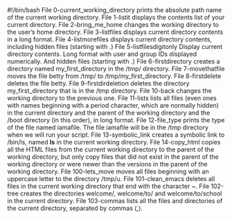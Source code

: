 #!/bin/bash
File 0-current_working_directory prints the absolute path name of the current working directory.
File 1-listit displays the contents list of your current directory.
File 2-bring_me_home changes the working directory to the user’s home directory.
File 3-listfiles displays current directory contents in a long format.
File 4-listmorefiles displays current directory contents, including hidden files (starting with .)
File 5-listfilesdigitonly Display current directory contents. Long format with user and group IDs displayed numerically. And hidden files (starting with .)
File 6-firstdirectory creates a directory named my_first_directory in the /tmp/ directory.
File 7-movethatfile moves the file betty from /tmp/ to /tmp/my_first_directory.
File 8-firstdelete deletes the file betty.
File 9-firstdirdeletion deletes the directory my_first_directory that is in the /tmp directory.
File 10-back changes the working directory to the previous one.
File 11-lists lists all files (even ones with names beginning with a period character, which are normally hidden) in the current directory and the parent of the working directory and the /boot directory (in this order), in long format.
File 12-file_type prints the type of the file named iamafile. The file iamafile will be in the /tmp directory when we will run your script.
File 13-symbolic_link creates a symbolic link to /bin/ls, named __ls__ in the current working directory.
File 14-copy_html copies all the HTML files from the current working directory to the parent of the working directory, but only copy files that did not exist in the parent of the working directory or were newer than the versions in the parent of the working directory.
File 100-lets_move moves all files beginning with an uppercase letter to the directory /tmp/u.
File 101-clean_emacs deletes all files in the current working directory that end with the character ~.
File 102-tree creates the directories welcome/, welcome/to/ and welcome/to/school in the current directory.
File 103-commas lists all the files and directories of the current directory, separated by commas (,).
